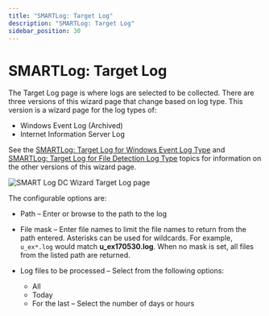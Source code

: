 ```yaml
---
title: "SMARTLog: Target Log"
description: "SMARTLog: Target Log"
sidebar_position: 30
---
```


# SMARTLog: Target Log

The Target Log page is where logs are selected to be collected. There are three versions of this
wizard page that change based on log type. This version is a wizard page for the log types of:

- Windows Event Log (Archived)
- Internet Information Server Log

See the
[SMARTLog: Target Log for Windows Event Log Type](/docs/accessanalyzer/11.6/admin/datacollector/smartlog/targetlog/windowseventlog.md)
and
[SMARTLog: Target Log for File Detection Log Type](/docs/accessanalyzer/11.6/admin/datacollector/smartlog/targetlog/filedetectionlog.md)
topics for information on the other versions of this wizard page.

![SMART Log DC Wizard Target Log page](/img/product_docs/accessanalyzer/11.6/admin/datacollector/smartlog/targetlog.webp)

The configurable options are:

- Path – Enter or browse to the path to the log
- File mask – Enter file names to limit the file names to return from the path entered. Asterisks
  can be used for wildcards. For example, `u_ex*.log` would match **u_ex170530.log**. When no mask
  is set, all files from the listed path are returned.
- Log files to be processed – Select from the following options:

    - All
    - Today
    - For the last – Select the number of days or hours
